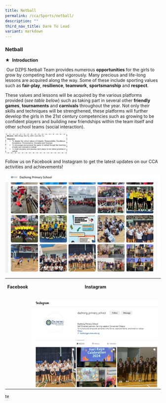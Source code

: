 ```yaml
---
title: Netball
permalink: /cca/Sports/netball/
description: ""
third_nav_title: Dare To Lead
variant: markdown
---
```

### Netball

★&nbsp;&nbsp;**Introduction**

&nbsp;Our DZPS Netball Team provides numerous&nbsp;**opportunities**&nbsp;for the girls to grow by competing hard and vigorously. Many precious and life-long lessons are acquired along the way. Some of these include sporting values such as&nbsp;**fair-play**,&nbsp;**resilience**,&nbsp;**teamwork**,&nbsp;**sportsmanship**&nbsp;and&nbsp;**respect**.

These values and lessons will be acquired by the various platforms provided (_see table below_) such as taking part in several other&nbsp;**friendly games**,&nbsp;**tournaments**&nbsp;and&nbsp;**carnivals**&nbsp;throughout the year. Not only their skills and techniques will be strengthened, these platforms will further develop the girls in the 21st century competencies such as growing to be confident players and building new friendships within the team itself and other school teams (social interaction).

<img src="/images/sports7.png" style="width:40%">

Follow us on Facebook and Instagram to get the latest updates on our CCA activities and achievements!

![](/images/Picture6.jpg)

<table style="minWidth: 50px"><colgroup><col><col></colgroup><tbody><tr><th rowspan="1" colspan="1"><p>Facebook</p></th><th rowspan="1" colspan="1"><p>Instagram</p></th></tr><tr><td rowspan="1" colspan="1"><p></p><a class="isomer-image-wrapper" href="https://www.facebook.com/dzpsofficial/"><img style="width: 100%" height="auto" width="100%" alt="" src="/images/DZ_FB_Page.png"></a></td><td rowspan="1" colspan="1"><p></p><a class="isomer-image-wrapper" href="https://www.instagram.com/dazhong_primary_school/"><img style="width: 100%" height="auto" width="100%" alt="" src="/images/DZ_IG_Page.png"></a></td></tr></tbody></table>

te

